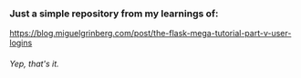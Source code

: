 ### Just a simple repository from my learnings of:
https://blog.miguelgrinberg.com/post/the-flask-mega-tutorial-part-v-user-logins
###### Yep, that's it.

